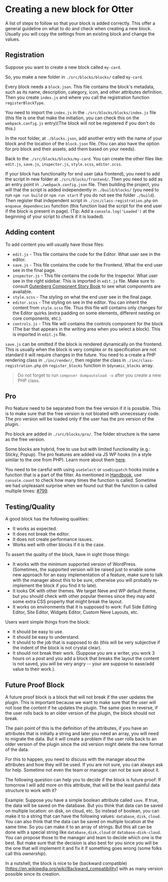 # Creating a new block for Otter

A list of steps to follow so that your block is added correctly. This offer a general guideline on what to do and check when creating a new block. Usually you will copy the settings from an existing block and change the values.

## Registration

Suppose you want to create a new block called `my-card`.

So, you make a new folder in `./src/blocks/blocks/` called `my-card`.

Every block needs a `block.json`. This file contains the block's metadata, such as its name, description, category, icon, and other attributes definition.
Then you create `index.js` and where you call the registration function `registerBlockType`.

You need to import the `index.js` in the `./src/blocks/blocks/index.js` file (this file is one that make the initiation, you can check this on the `webpack.config.js` entry)(The block will not be registered if you don't do this.)

In the root folder, at `./blocks.json`, add another entry with the name of your block and the location of the `block.json` file. (You can also have the option for pro block and their assets, add them based on your needs).

Back to the `./src/blocks/blocks/my-card`. You can create the other files like: `edit.js`, `save.js`, `inspector.js`, `style.scss`, `editor.scss`.

If your block has functionality for end user (aka frontend), you need to add the script in new folder at `./src/blocks/frontend/`. Then you need to add as an entry point in `./webpack.config.json` file. Then building the project, you will that the script is added independently in `./build/blocks/` (you need to run `npm run build` or `npm run start` if you do not see the folder `./build`). Then register that independent script in `./inc/class-registration.php` on `enqueue_dependencies` function (this function load the script for the end user if the block is present in page). (Tip: Add a `console.log('Loaded')` at the beginning of your script to check if it is loaded).

## Adding content

To add content you will usually have those files:
- `edit.js` - This file contains the code for the Editor. What user see in the editor.
- `save.js` - This file contains the code for the Frontend. What the end user see in the final page.
- `inspector.js` - This file contains the code for the Inspector. What user see in the right sidebar. This is imported in `edit.js` file. Make sure to consult [Gutenberg Component Story Book](https://wordpress.github.io/gutenberg/?path=%2Fstory%2Fdocs-introduction--page) to see what components are available.
- `style.scss` - The styling on what the end user see in the final page.
- `editor.scss` - The styling on see in the editor. You can inherit the content from `style.scss` file. Thus this file will contains only changes for the Editor quirks (extra padding on some elements, different nesting on core components, etc.).
- `controls.js` - This file will contains the controls component for the block (The bar that appears in the writing area when you select a block). This is imported in `edit.js` file.

`save.js` can be omitted if the block is rendered dynamically on the frontend. This is usually when the block is very complex or its specification are not standard it will require changes in the future. You need to a create a PHP rendering class in `./inc/render/`, then register the class in `./inc/class-registration.php` on `register_blocks` function in `$dynamic_blocks` array.

> Do not forget to run `composer dumpautoload -o` after you create a new PHP class.

## Pro

Pro feature need to be separated from the free version if it is possible. This is to make sure that the free version is not bloated with unnecessary code. The pro version will be loaded only if the user has the pro version of the plugin.

Pro block are added in `./src/blocks/pro/`. The folder structure is the same as the free version.

Some blocks are hybrid, free to use but with limited functionality (e.g.: Sticky, Popup). The pro features are added via JS WP hooks (in a style similar to the one from PHP). Learn more about them [here](https://developer.wordpress.org/block-editor/reference-guides/packages/packages-hooks/).

You need to be careful with using `useSelect` or `useDispatch` hooks inside a function that is a part of the filter. As mentioned in [Handbook](./handbook.md), use `console.count` to check how many times the function is called. Sometime we had unpleasant surprise when we found out that the function is called multiple times: [#799](https://github.com/Codeinwp/otter-blocks/issues/799).

## Testing/Quality

A good block has the following qualities:
- It works as expected.
- It does not break the editor.
- It does not create performance issues.
- Works well with other blocks if it is the case.

To assert the quality of the block, have in sight those things:
- It works with the minimum supported version of WordPress. (Sometimes, the supported version will be raised just to enable some new approach for an easy implementation of a feature, make sure to talk with the manager about this to be sure, otherwise you will probably re-implement the block if you find it to late).
- It looks OK with other themes. We target Neve and WP default theme, but you should check with other popular themes since they may add some extra CSS property that might break the layout.
- It works on environments that it is supposed to work: Full Side Editing Editor, Site Editor, Widgets Editor, Custom Neve Layouts, etc.

Users want simple things from the block:
- It should be easy to use.
- It should be easy to understand.
- It should to the job that is supposed to do (this will be very subjective if the indent of the block is not crystal clear).
- It should not break their work. (Suppose you are a writer, you work 3 hours on a post and you add a block that breaks the layout the content is not saved, you will be very angry -- your are suppose to ease/add value to their work.).

## Future Proof Block

A future proof block is a block that will not break if the user updates the plugin. This is important because we want to make sure that the user will not lose the content if he updates the plugin. The same goes in reverse, if the user rolls back to an older version of the plugin, the block should not break.

The pain point of this is the definition of the attributes, if you have an attributes that is initially a string and later you need an array, you will need to migrate the data. But it will create a problem if the user rolls back to an older version of the plugin since the old version might delete the new format of the data.

For this to happen, you need to discuss with the manager about the attributes and how they will be used. If you are not sure, you can always ask for help. Sometime not even the team or manager can not be sure about it.

The following question can help you to decide if the block is future proof: If tomorrow I will add more on this attribute, that will be the least painful data structure to work with it?

Example: Suppose you have a simple boolean attribute called `save`. If true, the data will be saved on the database. But you think that data can be saved on multiple location: on disk, on cloud, etc. So instead of boolean, you can make it to a string that can have the following values: `database`, `disk`, `cloud`. You can also think that the data can be saved on multiple location at the same time. So you can make it to an array of strings. But this all can be done with a special string like `database,disk,cloud` or `database-disk-cloud`. You can propose those to the manager and team to decide which one is the best. But make sure that the decision is also best for you since you will be the one that will implement it and fix it if something goes wrong (some folks call this _ownership_).

In a nutshell, the block is nice to be (backward compatible)[https://en.wikipedia.org/wiki/Backward_compatibility] with as many version possible since its creation.